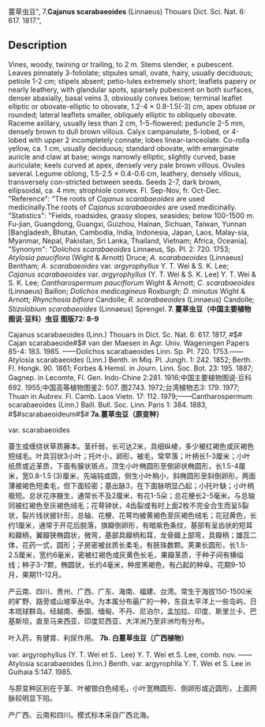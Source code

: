 蔓草虫豆",
7.**Cajanus scarabaeoides** (Linnaeus) Thouars Dict. Sci. Nat. 6: 617. 1817.",

## Description
Vines, woody, twining or trailing, to 2 m. Stems slender, ± pubescent. Leaves pinnately 3-foliolate; stipules small, ovate, hairy, usually deciduous; petiole 1-2 cm; stipels absent; petio-lules extremely short; leaflets papery or nearly leathery, with glandular spots, sparsely pubescent on both surfaces, denser abaxially, basal veins 3, obviously convex below; terminal leaflet elliptic or obovate-elliptic to obovate, 1.2-4 × 0.8-1.5(-3) cm, apex obtuse or rounded; lateral leaflets smaller, obliquely elliptic to obliquely obovate. Raceme axillary, usually less than 2 cm, 1-5-flowered; peduncle 2-5 mm, densely brown to dull brown villous. Calyx campanulate, 5-lobed, or 4-lobed with upper 2 incompletely connate; lobes linear-lanceolate. Co-rolla yellow, ca. 1 cm, usually deciduous; standard obovate, with emarginate auricle and claw at base; wings narrowly elliptic, slightly curved, base auriculate; keels curved at apex, densely very pale brown villous. Ovules several. Legume oblong, 1.5-2.5 × 0.4-0.6 cm, leathery, densely villous, transversely con-stricted between seeds. Seeds 2-7, dark brown, ellipsoidal, ca. 4 mm; strophiole convex. Fl. Sep-Nov, fr. Oct-Dec.
  "Reference": "The roots of *Cajanus scarabaeoides* are used medicinally.The roots of *Cajanus scarabaeoides* are used medicinally.
  "Statistics": "Fields, roadsides, grassy slopes, seasides; below 100-1500 m. Fu-jian, Guangdong, Guangxi, Guizhou, Hainan, Sichuan, Taiwan, Yunnan [Bangladesh, Bhutan, Cambodia, India, Indonesia, Japan, Laos, Malay-sia, Myanmar, Nepal, Pakistan, Sri Lanka, Thailand, Vietnam; Africa, Oceania].
  "Synonym": "*Dolichos scarabaeoides* Linnaeus, Sp. Pl. 2: 720. 1753; *Atylosia pauciflora* (Wight &amp; Arnott) Druce; *A. scarabaeoides* (Linnaeus) Bentham; *A. scarabaeoides* var. *argyrophyllus* Y. T. Wei &amp; S. K. Lee; *Cajanus scarabaeoides* var. *argyrophyllus* (Y. T. Wei &amp; S. K. Lee) Y. T. Wei &amp; S. K. Lee; *Cantharospermum pauciflorum* Wight &amp; Arnott; *C. scarabaeoides* (Linnaeus) Baillon; *Dolichos medicagineus* Roxburgh; *D. minutus* Wight &amp; Arnott; *Rhynchosia biflora* Candolle; *R. scarabaeoides* (Linnaeus) Candolle; *Stizolobium scarabaeoides* (Linnaeus) Sprengel.
**7. 蔓草虫豆（中国主要植物图说·豆科）虫豆 图版72: 8-9**

Cajanus scarabaeoides (Linn.) Thouars in Dict. Sc. Nat. 6: 617. 1817, #$# Cajan scarabaeoide#$# van der Maesen in Agr. Univ. Wageningen Papers 85-4: 183. 1985. ——Dolichos scarabaeoides Linn. Sp. Pl. 720. 1753.——Atylosia scarabaeoides (Linn.) Benth. in Miq. Pl. Jungh. 1: 242. 1852; Berth. Fl. Hongk. 90. 1861; Forbes & Hemsl. in Journ. Linn. Soc. Bot. 23: 195. 1887; Gagnep. in Lecomte, Fl. Gen. Indo-Chine 2:281. 1916;中国主要植物图说·豆科692. 1955;中国高等植物图鉴2: 507. 图2743. 1972;台湾植物志3: 179. 1977; Thuan in Aubrev. Fl. Camb. Laos Vietn. 17: 112. 1979;——Cantharospermum scarabaeoides (Linn.) Baill. Bull. Soc. Linn. Paris 1: 384. 1883, #$#scarabaeoideum#$#
**7a.蔓草虫豆（原变种）**

var. scarabaeoides

蔓生或缠绕状草质藤本。茎纤弱，长可达2米，具细纵棱，多少被红褐色或灰褐色短绒毛。叶具羽状3小叶；托叶小，卵形，被毛，常早落；叶柄长1-3厘米；小叶纸质或近革质，下面有腺状斑点，顶生小叶椭圆形至倒卵状椭圆形，长1.5-4厘米，宽0.8-1.5 (3)厘米，先端钝或圆，侧生小叶稍小，斜椭圆形至斜倒卵形，两面薄被褐色短柔毛，但下面较密；基出脉3，在下面脉明显凸起；小托叶缺；小叶柄极短。总状花序腋生，通常长不及2厘米，有花1-5朵；总花梗长2-5毫米，与总轴同被红褐色至灰褐色绒毛；花萼钟状，4齿裂或有时上面2枚不完全合生而呈5裂状，裂片线状披针形，总轴、花梗、花萼均被黄褐色至灰褐色绒毛；花冠黄色，长约1厘米，通常于开花后脱落，旗瓣倒卵形，有暗紫色条纹，基部有呈齿状的短耳和瓣柄，翼瓣狭椭圆状，微弯，基部具瓣柄和耳，龙骨瓣上部弯，具瓣柄；雄蕊二体，花药一式，圆形；子房密被丝质长柔毛，有胚珠数颗。荚果长圆形，长1.5-2.5厘米，宽约6毫米，密被红褐色或灰黄色长毛，果瓣革质，于种子间有横缢线；种子3-7颗，椭圆状，长约4毫米，种皮黑褐色，有凸起的种阜。花期9-10月，果期11-12月。

产云南、四川、贵州、广西、广东、海南、福建、台湾。常生于海拔150-1500米的旷野、路旁或山坡草丛中。为本属分布最广的一种，东自太平洋上一些岛屿、日本琉球群岛，经越南、泰国、缅甸、不丹、尼泊尔，孟加拉、印度、斯里兰卡、巴基斯坦，直至马来西亚、印度尼西亚、大洋洲乃至非洲均有分布。

叶入药，有健胃、利尿作用。
**7b. 白蔓草虫豆〔广西植物）**

var. argyrophyllus (Y. T. Wei et S．Lee) Y. T. Wei et S. Lee, comb. nov. ——Atylosia scarabaeoides (Linn.) Benth. var. argyrophlla Y. T. Wei et S. Lee in Guihaia 5:147. 1985.

与原变种区别在于茎、叶被银白色绒毛，小叶宽椭圆形、倒卵形或近圆形，上面网脉较明显下陷。

产广西、云南和四川。模式标本采自广西北海。

